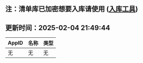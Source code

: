 ## 注：清单库已加密想要入库请使用 ([入库工具](https://github.com/BlankTMing/ManifestAutoUpdate/releases))

## 更新时间：2025-02-04 21:49:44
| AppID | 名称 | 类型  |
| :-------------------- | :----------------------------- | :----------- |
| 无 | 无 | 无 |
